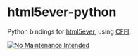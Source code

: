 html5ever-python
================

Python bindings for [html5ever](https://github.com/servo/html5ever),
using [CFFI](http://cffi.readthedocs.org/en/latest/).

[![No Maintenance Intended](http://unmaintained.tech/badge.svg)](http://unmaintained.tech/)
